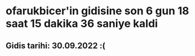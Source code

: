 # ofarukbicer'in gidisine son 6 gun 18 saat 15 dakika 36 saniye kaldi

## Gidis tarihi: 30.09.2022 :(